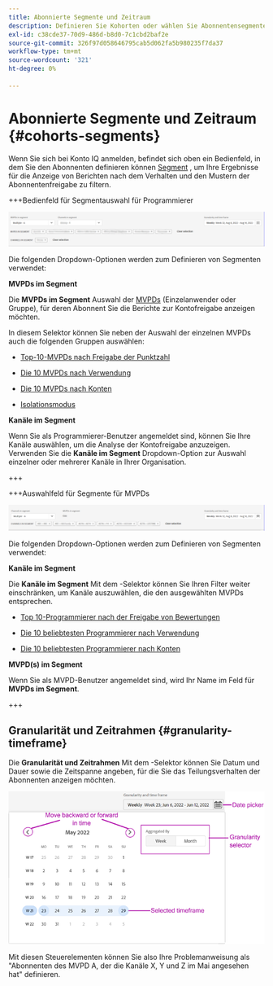 ```yaml
---
title: Abonnierte Segmente und Zeitraum
description: Definieren Sie Kohorten oder wählen Sie Abonnentensegmente aus, um die Möglichkeiten zur Kontofreigabe und die Muster Ihrer Kanal-Viewer für die Verwendung grafischer Tools und Berichte in Konto IQ zu messen.
exl-id: c38cde37-70d9-486d-b8d0-7c1cbd2baf2e
source-git-commit: 326f97d058646795cab5d062fa5b980235f7da37
workflow-type: tm+mt
source-wordcount: '321'
ht-degree: 0%

---
```



# Abonnierte Segmente und Zeitraum {#cohorts-segments}

Wenn Sie sich bei Konto IQ anmelden, befindet sich oben ein Bedienfeld, in dem Sie den Abonnenten definieren können [Segment](/help/AccountIQ/product-concepts.md#segment-segmet-def) , um Ihre Ergebnisse für die Anzeige von Berichten nach dem Verhalten und den Mustern der Abonnentenfreigabe zu filtern.

<!--![](assets/segment-timeframe-panel.png)-->

+++Bedienfeld für Segmentauswahl für Programmierer

![](assets/segment-panel-programmer.png)

<!--![](assets/filter-panel.png)-->

Die folgenden Dropdown-Optionen werden zum Definieren von Segmenten verwendet:

**MVPDs im Segment**

Die **MVPDs im Segment** Auswahl der [MVPDs](/help/AccountIQ/product-concepts.md#mvpd-def) (Einzelanwender oder Gruppe), für deren Abonnent Sie die Berichte zur Kontofreigabe anzeigen möchten.

In diesem Selektor können Sie neben der Auswahl der einzelnen MVPDs auch die folgenden Gruppen auswählen:

* [Top-10-MVPDs nach Freigabe der Punktzahl](/help/AccountIQ/product-concepts.md#top-mvpds-def)

* [Die 10 MVPDs nach Verwendung](/help/AccountIQ/product-concepts.md#top-mvpds-def)

* [Die 10 MVPDs nach Konten](/help/AccountIQ/product-concepts.md#top-mvpds-def)

* [Isolationsmodus](/help/AccountIQ/isolation-mode.md)

**Kanäle im Segment**

Wenn Sie als Programmierer-Benutzer angemeldet sind, können Sie Ihre Kanäle auswählen, um die Analyse der Kontofreigabe anzuzeigen. Verwenden Sie die **Kanäle im Segment** Dropdown-Option zur Auswahl einzelner oder mehrerer Kanäle in Ihrer Organisation.

+++

+++Auswahlfeld für Segmente für MVPDs

![](assets/segment-panel-mvpd.png)

Die folgenden Dropdown-Optionen werden zum Definieren von Segmenten verwendet:

**Kanäle im Segment**

Die **Kanäle im Segment** Mit dem -Selektor können Sie Ihren Filter weiter einschränken, um Kanäle auszuwählen, die den ausgewählten MVPDs entsprechen.

* [Top 10-Programmierer nach der Freigabe von Bewertungen](/help/AccountIQ/product-concepts.md#top-mvpds-def)

* [Die 10 beliebtesten Programmierer nach Verwendung](/help/AccountIQ/product-concepts.md#top-mvpds-def)

* [Die 10 beliebtesten Programmierer nach Konten](/help/AccountIQ/product-concepts.md#top-mvpds-def)

**MVPD(s) im Segment**

Wenn Sie als MVPD-Benutzer angemeldet sind, wird Ihr Name im Feld für **MVPDs im Segment**.

+++




<!--For example, you can define your segment as the "subscribers of the MVPD A that watched the channels X, Y, and Z".-->



## Granularität und Zeitrahmen {#granularity-timeframe}

Die **Granularität und Zeitrahmen** Mit dem -Selektor können Sie Datum und Dauer sowie die Zeitspanne angeben, für die Sie das Teilungsverhalten der Abonnenten anzeigen möchten.

![Granularität und Zeitrahmen](assets/granularity-timeframe-weekwise.png)

Mit diesen Steuerelementen können Sie also Ihre Problemanweisung als &quot;Abonnenten des MVPD A, der die Kanäle X, Y und Z im Mai angesehen hat&quot; definieren.

